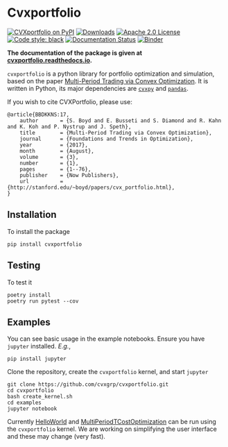 # Cvxportfolio

[![CVXportfolio on PyPI](https://img.shields.io/pypi/v/cvxportfolio.svg)](https://pypi.org/project/cvxportfolio/)
[![Downloads](https://static.pepy.tech/personalized-badge/cvxportfolio?period=month&units=international_system&left_color=black&right_color=orange&left_text=PyPI%20downloads%20per%20month)](https://pepy.tech/project/cvxportfolio)
[![Apache 2.0 License](https://img.shields.io/badge/License-APACHEv2-brightgreen.svg)](https://github.com/cvxgrp/cvxportfolio/blob/master/LICENSE)
[![Code style: black](https://img.shields.io/badge/code%20style-black-000000.svg)](https://github.com/psf/black)
[![Documentation Status](https://readthedocs.org/projects/cvxportfolio/badge/?version=latest)](https://cvxportfolio.readthedocs.io/en/latest/?badge=latest)
[![Binder](http://mybinder.org/badge_logo.svg)](http://mybinder.org/v2/gh/cvxgrp/cvxportfolio/HEAD)

**The documentation of the package is given at [cvxportfolio.readthedocs.io](https://cvxportfolio.readthedocs.io/en/latest/).**

`cvxportfolio` is a python library for portfolio optimization and simulation,
based on the paper [Multi-Period Trading via Convex Optimization](https://web.stanford.edu/~boyd/papers/cvx_portfolio.html).
It is written in Python, its major dependencies are [`cvxpy`](https://github.com/cvxgrp/cvxpy)
and [`pandas`](https://github.com/pandas-dev/pandas).


If you wish to cite CVXPortfolio, please use:
```
@article{BBDKKNS:17,
    author       = {S. Boyd and E. Busseti and S. Diamond and R. Kahn and K. Koh and P. Nystrup and J. Speth},
    title        = {Multi-Period Trading via Convex Optimization},
    journal      = {Foundations and Trends in Optimization},
    year         = {2017},
    month        = {August},
    volume       = {3},
    number       = {1},
    pages        = {1--76},
    publisher    = {Now Publishers},
    url          = {http://stanford.edu/~boyd/papers/cvx_portfolio.html},
}
```

Installation
------------

To install the package
```
pip install cvxportfolio
```

Testing
------------

To test it

```
poetry install
poetry run pytest --cov
```

Examples
------------

You can see basic usage in the example notebooks. Ensure you have `jupyter` installed. *E.g.*,
```
pip install jupyter
```

Clone the repository, create the `cvxportfolio` kernel, and start `jupyter`

```
git clone https://github.com/cvxgrp/cvxportfolio.git
cd cvxportfolio
bash create_kernel.sh
cd examples
jupyter notebook
```

Currently [HelloWorld](https://github.com/cvxgrp/cvxportfolio/blob/master/examples/HelloWorld.ipynb) and [MultiPeriodTCostOptimization](https://github.com/cvxgrp/cvxportfolio/blob/master/examples/MultiPeriodTCostOptimization.ipynb) can be run using the `cvxportfolio` kernel. We are working on simplifying the user interface and these may change (very fast).

